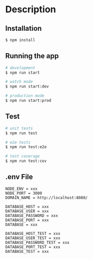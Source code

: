 # Description

## Installation

```bash
$ npm install
```

## Running the app

```bash
# development
$ npm run start

# watch mode
$ npm run start:dev

# production mode
$ npm run start:prod
```

## Test

```bash
# unit tests
$ npm run test

# e2e tests
$ npm run test:e2e

# test coverage
$ npm run test:cov
```

## .env File

```
NODE_ENV = xxx
NODE_PORT = 3000
DOMAIN_NAME = http://localhost:8080/

DATABASE_HOST = xxx
DATABASE_USER = xxx
DATABASE_PASSWORD = xxx
DATABASE_PORT = xxx
DATABASE = xxx

DATABASE_HOST_TEST = xxx
DATABASE_USER_TEST = xxx
DATABASE_PASSWORD_TEST = xxx
DATABASE_PORT_TEST = xxx
DATABASE_TEST = xxx
```
